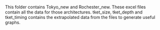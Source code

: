 This folder contains Tokyo_new and Rochester_new. These excel files contain all the data for those architectures. 
tket_size, tket_depth and tket_timing contains the extrapolated data from the files to generate useful graphs.
